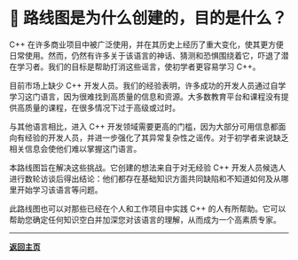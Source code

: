 # :flashlight: 路线图是为什么创建的，目的是什么？

C++ 在许多商业项目中被广泛使用，并在其历史上经历了重大变化，使其更方便日常使用。然而，仍然有许多关于该语言的神话、猜测和恐惧围绕着它，吓退了潜在学习者。我们的目标是帮助打消这些谣言，使初学者更容易学习 C++。

目前市场上缺少 C++ 开发人员。我们的经验表明，许多成功的开发人员通过自学学习这门语言，因为很难找到高质量的信息和资源。大多数教育平台和课程没有提供高质量的课程，在很多情况下过于高级或过时。

与其他语言相比，进入 C++ 开发领域需要更高的门槛，因为大部分可用信息都面向有经验的开发人员，并进一步强化了其异常复杂性之谣传。对于初学者来说缺乏相关信息会使他们难以掌握这门语言。

本路线图旨在解决这些挑战。它创建的想法来自于对无经验 C++ 开发人员候选人进行数轮访谈后得出结论：他们都存在基础知识方面共同缺陷和不知道如何及从哪里开始学习该语言等问题。

此路线图也可以对那些已经在个人和工作项目中实践 C++ 的人有所帮助。它可以帮助您确定任何知识空白并加深您对该语言的理解，从而成为一个高素质专家。

---

[**返回主页**](README.md)
